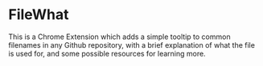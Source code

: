 # FileWhat

This is a Chrome Extension which adds a simple tooltip to common filenames in any Github repository, with a brief explanation of what the file is used for, and some possible resources for learning more.